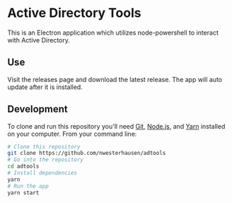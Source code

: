 # Active Directory Tools

This is an Electron application which utilizes node-powershell to interact with Active Directory.

## Use

Visit the releases page and download the latest release. The app will auto update after it is installed.

## Development

To clone and run this repository you'll need [Git](https://git-scm.com), [Node.js](https://nodejs.org/en/download/), and [Yarn](https://yarnpkg.com/en/docs/install#windows-stable) installed on your computer. From your command line:

```bash
# Clone this repository
git clone https://github.com/nwesterhausen/adtools
# Go into the repository
cd adtools
# Install dependencies
yarn
# Run the app
yarn start
```
